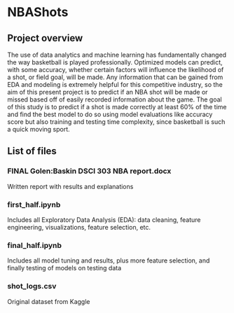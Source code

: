# NBAShots

## Project overview
The use of data analytics and machine learning has fundamentally changed the way basketball is played professionally. Optimized models can predict, with some accuracy, whether certain factors will influence the likelihood of a shot, or field goal, will be made. Any information that can be gained from EDA and modeling is extremely helpful for this competitive industry, so the aim of this present project is to predict if an NBA shot will be made or missed based off of easily recorded information about the game. The goal of this study is to predict if a shot is made correctly at least 60% of the time and find the best model to do so using model evaluations like accuracy score but also training and testing time complexity, since basketball is such a quick moving sport. 

## List of files

### FINAL Golen:Baskin DSCI 303 NBA report.docx
Written report with results and explanations

### first_half.ipynb
Includes all Exploratory Data Analysis (EDA): data cleaning, feature engineering, visualizations, feature selection, etc.

### final_half.ipynb
Includes all model tuning and results, plus more feature selection, and finally testing of models on testing data

### shot_logs.csv
Original dataset from Kaggle
